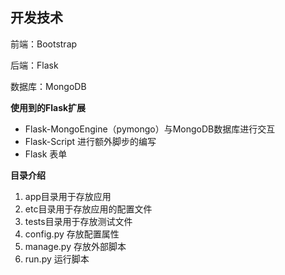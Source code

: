## 开发技术

前端：Bootstrap

后端：Flask

数据库：MongoDB



**使用到的Flask扩展**

* Flask-MongoEngine（pymongo）与MongoDB数据库进行交互
* Flask-Script 进行额外脚步的编写
* Flask 表单



**目录介绍**

1. app目录用于存放应用
2. etc目录用于存放应用的配置文件
3. tests目录用于存放测试文件
4. config.py 存放配置属性
5. manage.py 存放外部脚本
6. run.py 运行脚本
